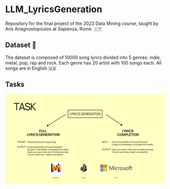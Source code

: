 # LLM_LyricsGeneration

Repository for the final project of the 2023 Data Mining course, taught by Aris Anagnostopoulos at Sapienza, Rome. 🇮🇹

## Dataset 🎤

The dataset is composed of 10000 song lyrics divided into 5 genres: indie, metal, pop, rap and rock. Each genre has 20 artist with 100 songs each. All songs are in English 🇬🇧

## Tasks

![tasks](./images/tasks.png)
